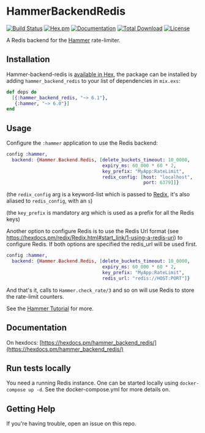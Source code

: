 # HammerBackendRedis

[![Build Status](https://github.com/ExHammer/hammer-backend-redis/actions/workflows/ci.yml/badge.svg)](https://github.com/ExHammer/hammer-backend-redis/actions/workflows/ci.yml) [![Hex.pm](https://img.shields.io/hexpm/v/hammer_backend_redis.svg)](https://hex.pm/packages/hammer_backend_redis) [![Documentation](https://img.shields.io/badge/documentation-gray)](https://hexdocs.pm/hammer_backend_redis)
[![Total Download](https://img.shields.io/hexpm/dt/hammer_backend_redis.svg)](https://hex.pm/packages/hammer_backend_redis)
[![License](https://img.shields.io/hexpm/l/hammer_backend_redis.svg)](https://github.com/ExHammer/hammer-backend-redis/blob/master/LICENSE.md)

A Redis backend for the [Hammer](https://github.com/ExHammer/hammer) rate-limiter.

## Installation

Hammer-backend-redis
is [available in Hex](https://hex.pm/packages/hammer_backend_redis), the package
can be installed by adding `hammer_backend_redis` to your list of dependencies in `mix.exs`:

```elixir
def deps do
  [{:hammer_backend_redis, "~> 6.1"},
   {:hammer, "~> 6.0"}]
end
```

## Usage

Configure the `:hammer` application to use the Redis backend:

```elixir
config :hammer,
  backend: {Hammer.Backend.Redis, [delete_buckets_timeout: 10_0000,
                                   expiry_ms: 60_000 * 60 * 2,
                                   key_prefix: "MyApp:RateLimit",
                                   redix_config: [host: "localhost",
                                                  port: 6379]]}
```

(the `redix_config` arg is a keyword-list which is passed to
[Redix](https://hex.pm/packages/redix), it's also aliased to `redis_config`,
with an `s`)

(the `key_prefix` is mandatory arg which is used as a prefix for all the Redis keys)

Another option to configure Redis is to use the Redis Url format (see https://hexdocs.pm/redix/Redix.html#start_link/1-using-a-redis-uri) to configure Redis. If both options are specified
the redis_url will be used first.

```elixir
config :hammer,
  backend: {Hammer.Backend.Redis, [delete_buckets_timeout: 10_0000,
                                   expiry_ms: 60_000 * 60 * 2,
                                   key_prefix: "MyApp:RateLimit",
                                   redis_url: "redis://HOST:PORT"]}
```

And that's it, calls to `Hammer.check_rate/3` and so on will use Redis to store
the rate-limit counters.

See the [Hammer Tutorial](https://hexdocs.pm/hammer/tutorial.html) for more.

## Documentation

On hexdocs: [https://hexdocs.pm/hammer_backend_redis/](https://hexdocs.pm/hammer_backend_redis/)

## Run tests locally

You need a running Redis instance. One can be started locally using `docker-compose up -d`.
See the docker-compose.yml for more details on.

## Getting Help

If you're having trouble, open an issue on this repo.

